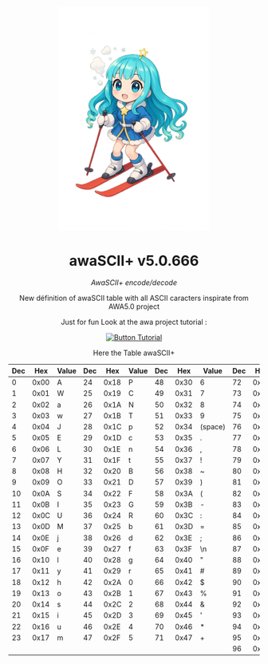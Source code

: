 
<div align = center >

<img
    width = 300
    src = 'Resources/awaSCII+.png'
/>

#   awaSCII+ v5.0.666


*AwaSCII+ encode/decode*
<br>

New définition of awaSCII table with all ASCII caracters
inspirate from AWA5.0 project

Just for fun Look at the awa project tutorial :
<!-- 

[![Button Website]][Website]   -->
[![Button Tutorial]][Tutorial]
<!-- 
[![Button Specification]][Specification]  
[![Button Development]][Development]

</div>

<br>
<br>



<br> -->

<!----------------------------------------------------------------------------->
<!-- 
[Button Specification]: https://img.shields.io/badge/Specification-3eb1c2?style=for-the-badge&logoColor=white&logo=GoogleDocs
[Specification]: Documentation/AWA5.0%20Specification.pdf

[Button Development]: https://img.shields.io/badge/Development-007ACC?style=for-the-badge&logoColor=white&logo=VisualStudioCode
[Development]: Documentation/Development.md

[Button Website]: https://img.shields.io/badge/Website-b19d2f?style=for-the-badge&logoColor=white&logo=ElasticStack
[Website]: https://temptempai.github.io/AWA5.0/ -->

[Button Tutorial]: https://img.shields.io/badge/Tutorial-b92319?style=for-the-badge&logoColor=white&logo=YouTube
[Tutorial]: https://www.youtube.com/watch?v=DY70AcaXq40




Here the Table awaSCII+
</div>

| Dec | Hex  | Value | Dec | Hex  | Value | Dec | Hex  | Value | Dec | Hex  | Value |
|-----|------|-------|-----|------|-------|-----|------|-------|-----|------|-------|
| 0   | 0x00 | A     | 24  | 0x18 | P     | 48  | 0x30 | 6     | 72  | 0x48 | /     |
| 1   | 0x01 | W     | 25  | 0x19 | C     | 49  | 0x31 | 7     | 73  | 0x49 | <     |
| 2   | 0x02 | a     | 26  | 0x1A | N     | 50  | 0x32 | 8     | 74  | 0x4A | >     |
| 3   | 0x03 | w     | 27  | 0x1B | T     | 51  | 0x33 | 9     | 75  | 0x4B | ?     |
| 4   | 0x04 | J     | 28  | 0x1C | p     | 52  | 0x34 | (space) | 76 | 0x4C | @   |
| 5   | 0x05 | E     | 29  | 0x1D | c     | 53  | 0x35 | .     | 77  | 0x4D | K     |
| 6   | 0x06 | L     | 30  | 0x1E | n     | 54  | 0x36 | ,     | 78  | 0x4E | Q     |
| 7   | 0x07 | Y     | 31  | 0x1F | t     | 55  | 0x37 | !     | 79  | 0x4F | V     |
| 8   | 0x08 | H     | 32  | 0x20 | B     | 56  | 0x38 | ~     | 80  | 0x50 | X     |
| 9   | 0x09 | O     | 33  | 0x21 | D     | 57  | 0x39 | )     | 81  | 0x51 | Z     |
| 10  | 0x0A | S     | 34  | 0x22 | F     | 58  | 0x3A | (     | 82  | 0x52 | [     |
| 11  | 0x0B | I     | 35  | 0x23 | G     | 59  | 0x3B | -     | 83  | 0x53 | \\    |
| 12  | 0x0C | U     | 36  | 0x24 | R     | 60  | 0x3C | :     | 84  | 0x54 | ]     |
| 13  | 0x0D | M     | 37  | 0x25 | b     | 61  | 0x3D | =     | 85  | 0x55 | ^     |
| 14  | 0x0E | j     | 38  | 0x26 | d     | 62  | 0x3E | ;     | 86  | 0x56 | _     |
| 15  | 0x0F | e     | 39  | 0x27 | f     | 63  | 0x3F | \n    | 87  | 0x57 | \`    |
| 16  | 0x10 | l     | 40  | 0x28 | g     | 64  | 0x40 | "     | 88  | 0x58 | {     |
| 17  | 0x11 | y     | 41  | 0x29 | r     | 65  | 0x41 | #     | 89  | 0x59 | (pipe)     |
| 18  | 0x12 | h     | 42  | 0x2A | 0     | 66  | 0x42 | $     | 90  | 0x5A | }     |
| 19  | 0x13 | o     | 43  | 0x2B | 1     | 67  | 0x43 | %     | 91  | 0x5B | k     |
| 20  | 0x14 | s     | 44  | 0x2C | 2     | 68  | 0x44 | &     | 92  | 0x5C | q     |
| 21  | 0x15 | i     | 45  | 0x2D | 3     | 69  | 0x45 | '     | 93  | 0x5D | v     |
| 22  | 0x16 | u     | 46  | 0x2E | 4     | 70  | 0x46 | *     | 94  | 0x5E | x     |
| 23  | 0x17 | m     | 47  | 0x2F | 5     | 71  | 0x47 | +     | 95  | 0x5F | z     |
|     |      |       |     |      |       |     |      |       | 96  | 0x60 | \t   |

